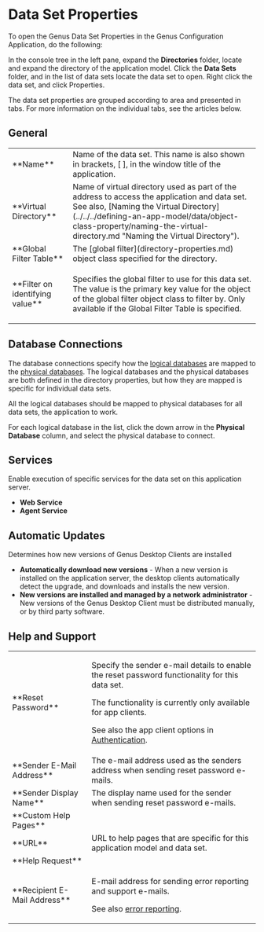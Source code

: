 # Data Set Properties

To open the Genus Data Set Properties in the Genus Configuration Application, do the following:  

In the console tree in the left pane, expand the **Directories** folder, locate and expand the directory of the application model. Click the **Data Sets** folder, and in the list of data sets locate the data set to open. Right click the data set, and click Properties.  

The data set properties are grouped according to area and presented in tabs. For more information on the individual tabs, see the articles below.


## General

<table style="WIDTH: 100%">

<tbody>

<tr>

<td>**Name**</td>

<td>Name of the data set. This name is also shown in brackets, [ ], in the window title of the application.</td>

</tr>

<tr>

<td>**Virtual Directory**</td>

<td>Name of virtual directory used as part of the address to access the application and data set. See also, [Naming the Virtual Directory](../../../defining-an-app-model/data/object-class-property/naming-the-virtual-directory.md "Naming the Virtual Directory").</td>

</tr>

<tr>

<td>**Global Filter Table**</td>

<td>The [global filter](directory-properties.md) object class specified for the directory.</td>

</tr>

<tr>

<td>**Filter on identifying value**</td>

<td>

Specifies the global filter to use for this data set. The value is the primary key value for the object of the global filter object class to filter by. Only available if the Global Filter Table is specified.

</td>

</tr>

</tbody>

</table>

## Database Connections

The database connections specify how the [logical databases](directory-properties.md "Logical Databases") are mapped to the [physical databases](directory-properties.md "Physical Databases"). The logical databases and the physical databases are both defined in the directory properties, but how they are mapped is specific for individual data sets.

All the logical databases should be mapped to physical databases for all data sets, the application to work.

For each logical database in the list, click the down arrow in the **Physical Database** column, and select the physical database to connect.



## Services

Enable execution of specific services for the data set on this application server.

*   **Web Service**
*   ****Agent Service****



## Automatic Updates

Determines how new versions of Genus Desktop Clients are installed

*   **Automatically download new versions** - When a new version is installed on the application server, the desktop clients automatically detect the upgrade, and downloads and installs the new version.
*   **New versions are installed and managed by a network administrator** - New versions of the Genus Desktop Client must be distributed manually, or by third party software.



## Help and Support

<table style="WIDTH: 100%">

<tbody>

<tr>

<td>**Reset Password**</td>

<td>

Specify the sender e-mail details to enable the reset password functionality for this data set.

The functionality is currently only available for app clients.

See also the app client options in [Authentication](directory-properties.md "Authentication").

</td>

</tr>

<tr>

<td>**Sender E-Mail Address**</td>

<td>The e-mail address used as the senders address when sending reset password e-mails.</td>

</tr>

<tr>

<td>**Sender Display Name**</td>

<td>The display name used for the sender when sending reset password e-mails.</td>

</tr>

<tr>

<td>**Custom Help Pages**</td>

<td></td>

</tr>

<tr>

<td>**URL**</td>

<td>URL to help pages that are specific for this application model and data set.</td>

</tr>

<tr>

<td>**Help Request**</td>

<td></td>

</tr>

<tr>

<td>**Recipient E-Mail Address**</td>

<td>

E-mail address for sending error reporting and support e-mails.

See also [error reporting](../../../how-to/report-an-error.md).

</td>

</tr>

</tbody>

</table>

